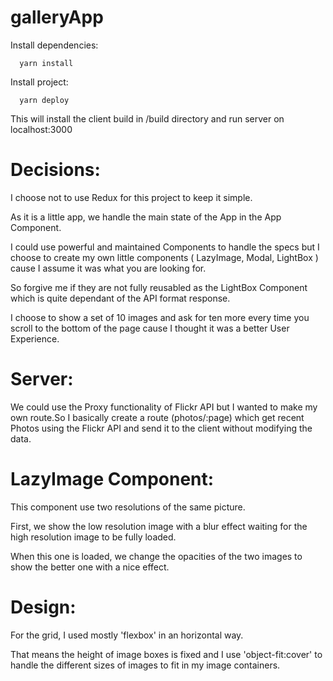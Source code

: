 # galleryApp

Install dependencies:
```shell
  yarn install
```

Install project:
```shell
  yarn deploy
```

This will install the client build in /build directory and run server on localhost:3000

# Decisions:

I choose not to use Redux for this project to keep it simple. 

As it is a little app, we handle the main state of the App in the App Component.

I could use powerful and maintained Components to handle the specs but I choose to create my own little components ( LazyImage, Modal, LightBox ) cause I assume it was what you are looking for.

So forgive me if they are not fully reusabled as the LightBox Component which is quite dependant of the API format response.

I choose to show a set of 10 images and ask for ten more every time you scroll to the bottom of the page cause I thought it was a better User Experience.

# Server:

We could use the Proxy functionality of Flickr API but I wanted to make my own route.So I basically create a route (photos/:page) which get recent Photos using the Flickr API and send it to the client without modifying the data.  

# LazyImage Component:

This component use two resolutions of the same picture. 

First, we show the low resolution image with a blur effect waiting for the high resolution image to be fully loaded.

When this one is loaded, we change the opacities of the two images to show the better one with a nice effect.

# Design:

For the grid, I used mostly 'flexbox' in an horizontal way.

That means the height of image boxes is fixed and I use 'object-fit:cover' to handle the different sizes of images to fit in my image containers.
